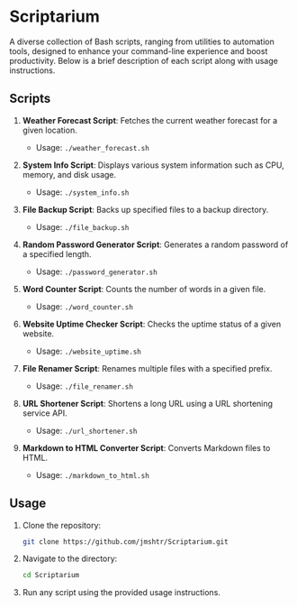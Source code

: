 # Scriptarium

A diverse collection of Bash scripts, ranging from utilities to automation tools, designed to enhance your command-line experience and boost productivity. Below is a brief description of each script along with usage instructions.

## Scripts

1. **Weather Forecast Script**: Fetches the current weather forecast for a given location.
    - Usage: `./weather_forecast.sh`

2. **System Info Script**: Displays various system information such as CPU, memory, and disk usage.
    - Usage: `./system_info.sh`

3. **File Backup Script**: Backs up specified files to a backup directory.
    - Usage: `./file_backup.sh`

4. **Random Password Generator Script**: Generates a random password of a specified length.
    - Usage: `./password_generator.sh`

5. **Word Counter Script**: Counts the number of words in a given file.
    - Usage: `./word_counter.sh`

6. **Website Uptime Checker Script**: Checks the uptime status of a given website.
    - Usage: `./website_uptime.sh`

7. **File Renamer Script**: Renames multiple files with a specified prefix.
    - Usage: `./file_renamer.sh`

8. **URL Shortener Script**: Shortens a long URL using a URL shortening service API.
    - Usage: `./url_shortener.sh`

9. **Markdown to HTML Converter Script**: Converts Markdown files to HTML.
    - Usage: `./markdown_to_html.sh`

## Usage

1. Clone the repository:

    ```bash
    git clone https://github.com/jmshtr/Scriptarium.git
    ```

2. Navigate to the directory:

    ```bash
    cd Scriptarium
    ```

3. Run any script using the provided usage instructions.
